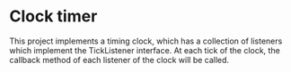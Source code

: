 # Clock timer
This project implements a timing clock, which has a collection of listeners which implement the TickListener interface. At each tick of the clock, the callback method of each listener of the clock will be called.